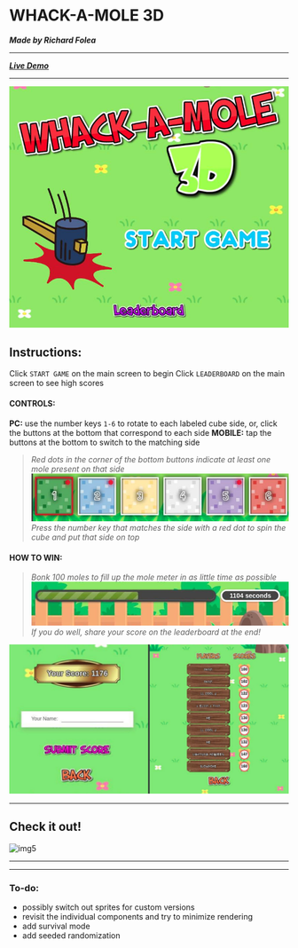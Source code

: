 # WHACK-A-MOLE 3D
***Made by Richard Folea***
___
***[Live Demo](https://aelof3.github.io/wam/)***
___
![img1](static/readme_img_9.jpg)

## Instructions:  
Click `START GAME` on the main screen to begin
Click `LEADERBOARD` on the main screen to see high scores
#### CONTROLS:  
**PC:** use the number keys `1-6` to rotate to each labeled cube side, or, click the buttons at the bottom that correspond to each side
**MOBILE:** tap the buttons at the bottom to switch to the matching side

> *Red dots in the corner of the bottom buttons indicate at least one mole present on that side*
> ![img2](static/readme_img_3.jpg)  
> *Press the number key that matches the side with a red dot to spin the cube and put that side on top*

#### HOW TO WIN:  
> *Bonk 100 moles to fill up the mole meter in as little time as possible*
> ![img3](static/readme_img_7.jpg)  
> *If you do well, share your score on the leaderboard at the end!*
 
![img4](static/readme_img_10.jpg)
___  
## Check it out!
![img5](static/demo.gif)
___  
___  

### To-do:
- possibly switch out sprites for custom versions
- revisit the individual components and try to minimize rendering
- add survival mode
- add seeded randomization